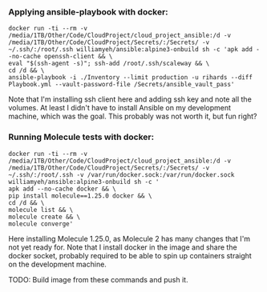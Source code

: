 ### Applying ansible-playbook with docker:
```
docker run -ti --rm -v /media/1TB/Other/Code/CloudProject/cloud_project_ansible:/d -v /media/1TB/Other/Code/CloudProject/Secrets/:/Secrets/ -v ~/.ssh/:/root/.ssh williamyeh/ansible:alpine3-onbuild sh -c 'apk add --no-cache openssh-client && \
eval "$(ssh-agent -s)"; ssh-add /root/.ssh/scaleway && \
cd /d && \
ansible-playbook -i ./Inventory --limit production -u rihards --diff Playbook.yml --vault-password-file /Secrets/ansible_vault_pass'
```
Note that I'm installing ssh client here and adding ssh key and note all the volumes.
At least I didn't have to install Ansible on my development machine, which was the goal.
This probably was not worth it, but fun right?

### Running Molecule tests with docker:
```
docker run -ti --rm -v /media/1TB/Other/Code/CloudProject/cloud_project_ansible:/d -v /media/1TB/Other/Code/CloudProject/Secrets/:/Secrets/ -v ~/.ssh/:/root/.ssh -v /var/run/docker.sock:/var/run/docker.sock williamyeh/ansible:alpine3-onbuild sh -c '
apk add --no-cache docker && \
pip install molecule==1.25.0 docker && \
cd /d && \
molecule list && \
molecule create && \
molecule converge'
```
Here installing Molecule 1.25.0, as Molecule 2 has many changes that I'm not yet ready for.
Note that I install docker in the image and share the docker socket, probably required to be able to spin up containers straight on the development machine.

TODO: Build image from these commands and push it.
